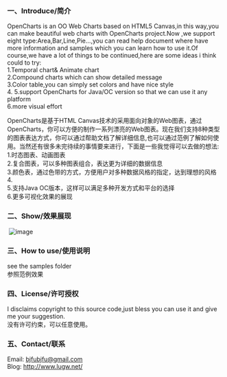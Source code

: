 ### 一、Introduce/简介

OpenCharts is an OO Web Charts based on HTML5 Canvas,in this way,you can make beautiful web charts with OpenCharts project.Now ,we support eight type:Area,Bar,Line,Pie…,you can read help document where have more information and samples which you can learn how to use it.Of course,we have a lot of things to be continued,here are some ideas i think could to try:  
1.Temporal chart& Animate chart  
2.Compound charts which can show detailed message  
3.Color table,you can simply set colors and have nice style  
4.
5.support OpenCharts for Java/OC version so that we can use it any platform  
6.more visual effort  

OpenCharts是基于HTML Canvas技术的采用面向对象的Web图表，通过OpenCharts，你可以方便的制作一系列漂亮的Web图表。现在我们支持8种类型的图表表达方式，你可以通过帮助文档了解详细信息,也可以通过范例了解如何使用。当然还有很多未完待续的事情要来进行，下面是一些我觉得可以去做的想法:  
1.时态图表、动画图表  
2.复合图表，可以多种图表组合，表达更为详细的数据信息  
3.颜色表，通过色带的方式，方便用户对多种数据风格的指定，达到理想的风格  
4.  
5.支持Java OC版本，这样可以满足多种开发方式和平台的选择  
6.更多可视化效果的展现  

### 二、Show/效果展现

 ![image](https://github.com/pasu/OpenCharts/raw/master/images/show.png)

### 三、How to use/使用说明

see the samples folder  
参照范例效果  

### 四、License/许可授权

I disclaims copyright to this source code,just bless you can use it and give me your suggestion.  
没有许可约束，可以任意使用。  

### 五、Contact/联系

Email: bjfubjfu@gmail.com  
Blog:   http://www.lugw.net/  
